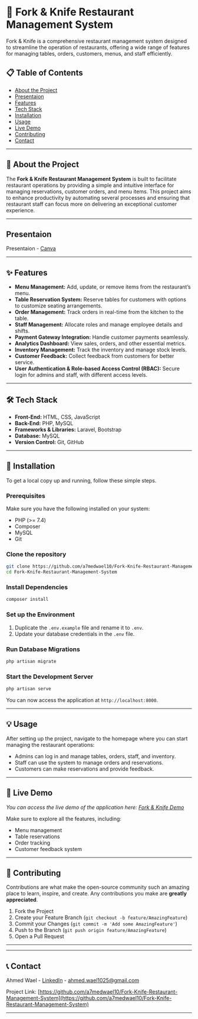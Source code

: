 # 🍴 Fork & Knife Restaurant Management System

Fork & Knife is a comprehensive restaurant management system designed to streamline the operation of restaurants, offering a wide range of features for managing tables, orders, customers, menus, and staff efficiently.

## 📋 Table of Contents

- [About the Project](#about-the-project)
- [Presentaion](#presentaion)
- [Features](#features)
- [Tech Stack](#tech-stack)
- [Installation](#installation)
- [Usage](#usage)
- [Live Demo](#live-demo)
- [Contributing](#contributing)
- [Contact](#contact)

---

## 📝 About the Project

The **Fork & Knife Restaurant Management System** is built to facilitate restaurant operations by providing a simple and intuitive interface for managing reservations, customer orders, and menu items. This project aims to enhance productivity by automating several processes and ensuring that restaurant staff can focus more on delivering an exceptional customer experience.


---

## Presentaion

Presentaion - [Canva]([https://www.linkedin.com/in/a7med-wael/](https://www.canva.com/design/DAGUeyeJJeE/-chf-yCXzkwJRS6LrVXMww/edit?utm_content=DAGUeyeJJeE&utm_campaign=designshare&utm_medium=link2&utm_source=sharebutton))

---

## ✨ Features

- **Menu Management:** Add, update, or remove items from the restaurant’s menu.
- **Table Reservation System:** Reserve tables for customers with options to customize seating arrangements.
- **Order Management:** Track orders in real-time from the kitchen to the table.
- **Staff Management:** Allocate roles and manage employee details and shifts.
- **Payment Gateway Integration:** Handle customer payments seamlessly.
- **Analytics Dashboard:** View sales, orders, and other essential metrics.
- **Inventory Management:** Track the inventory and manage stock levels.
- **Customer Feedback:** Collect feedback from customers for better service.
- **User Authentication & Role-based Access Control (RBAC):** Secure login for admins and staff, with different access levels.

---

## 🛠️ Tech Stack

- **Front-End:** HTML, CSS, JavaScript
- **Back-End:** PHP, MySQL
- **Frameworks & Libraries:** Laravel, Bootstrap
- **Database:** MySQL
- **Version Control:** Git, GitHub

---

## 🚀 Installation

To get a local copy up and running, follow these simple steps.

### Prerequisites

Make sure you have the following installed on your system:

- PHP (>= 7.4)
- Composer
- MySQL
- Git

### Clone the repository

```bash
git clone https://github.com/a7medwael10/Fork-Knife-Restaurant-Management-System.git
cd Fork-Knife-Restaurant-Management-System
```

### Install Dependencies

```bash
composer install
```

### Set up the Environment

1. Duplicate the `.env.example` file and rename it to `.env`.
2. Update your database credentials in the `.env` file.

### Run Database Migrations

```bash
php artisan migrate
```

### Start the Development Server

```bash
php artisan serve
```

You can now access the application at `http://localhost:8000`.

---

## 💡 Usage

After setting up the project, navigate to the homepage where you can start managing the restaurant operations:

- Admins can log in and manage tables, orders, staff, and inventory.
- Staff can use the system to manage orders and reservations.
- Customers can make reservations and provide feedback.

---

## 🎥 Live Demo

_You can access the live demo of the application here: [Fork & Knife Demo](https://drive.google.com/file/d/1Zwb7LU6khlpPQmK2ZR7KTdPOic7WZAFo/view?usp=sharing)_

Make sure to explore all the features, including:

- Menu management
- Table reservations
- Order tracking
- Customer feedback system

---

## 🤝 Contributing

Contributions are what make the open-source community such an amazing place to learn, inspire, and create. Any contributions you make are **greatly appreciated**.

1. Fork the Project
2. Create your Feature Branch (`git checkout -b feature/AmazingFeature`)
3. Commit your Changes (`git commit -m 'Add some AmazingFeature'`)
4. Push to the Branch (`git push origin feature/AmazingFeature`)
5. Open a Pull Request

---

---

## 📞 Contact

Ahmed Wael - [LinkedIn](https://www.linkedin.com/in/a7med-wael/) - ahmed.wael1025@gmail.com

Project Link: [https://github.com/a7medwael10/Fork-Knife-Restaurant-Management-System](https://github.com/a7medwael10/Fork-Knife-Restaurant-Management-System)

---
